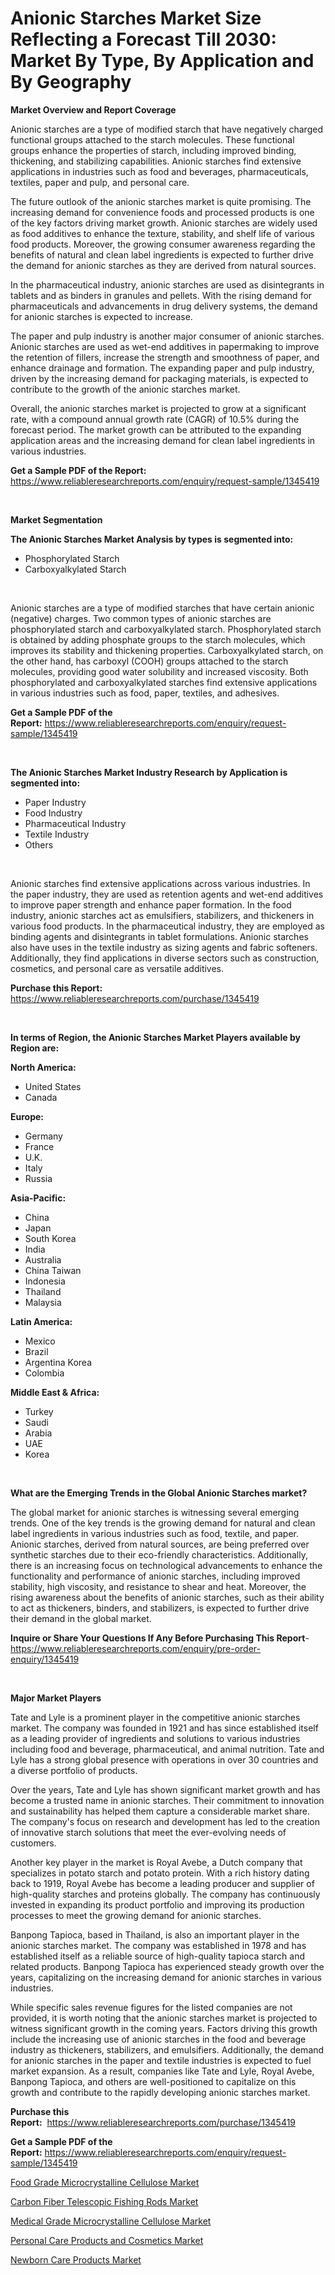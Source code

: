 <p><h1>Anionic Starches Market Size Reflecting a Forecast Till 2030: Market By Type, By Application and By Geography</h1></p><p><strong>Market Overview and Report Coverage</strong></p>
<p><p>Anionic starches are a type of modified starch that have negatively charged functional groups attached to the starch molecules. These functional groups enhance the properties of starch, including improved binding, thickening, and stabilizing capabilities. Anionic starches find extensive applications in industries such as food and beverages, pharmaceuticals, textiles, paper and pulp, and personal care.</p><p>The future outlook of the anionic starches market is quite promising. The increasing demand for convenience foods and processed products is one of the key factors driving market growth. Anionic starches are widely used as food additives to enhance the texture, stability, and shelf life of various food products. Moreover, the growing consumer awareness regarding the benefits of natural and clean label ingredients is expected to further drive the demand for anionic starches as they are derived from natural sources.</p><p>In the pharmaceutical industry, anionic starches are used as disintegrants in tablets and as binders in granules and pellets. With the rising demand for pharmaceuticals and advancements in drug delivery systems, the demand for anionic starches is expected to increase.</p><p>The paper and pulp industry is another major consumer of anionic starches. Anionic starches are used as wet-end additives in papermaking to improve the retention of fillers, increase the strength and smoothness of paper, and enhance drainage and formation. The expanding paper and pulp industry, driven by the increasing demand for packaging materials, is expected to contribute to the growth of the anionic starches market.</p><p>Overall, the anionic starches market is projected to grow at a significant rate, with a compound annual growth rate (CAGR) of 10.5% during the forecast period. The market growth can be attributed to the expanding application areas and the increasing demand for clean label ingredients in various industries.</p></p>
<p><strong>Get a Sample PDF of the Report:</strong> <a href="https://www.reliableresearchreports.com/enquiry/request-sample/1345419">https://www.reliableresearchreports.com/enquiry/request-sample/1345419</a></p>
<p>&nbsp;</p>
<p><strong>Market Segmentation</strong></p>
<p><strong>The Anionic Starches Market Analysis by types is segmented into:</strong></p>
<p><ul><li>Phosphorylated Starch</li><li>Carboxyalkylated Starch</li></ul></p>
<p>&nbsp;</p>
<p><p>Anionic starches are a type of modified starches that have certain anionic (negative) charges. Two common types of anionic starches are phosphorylated starch and carboxyalkylated starch. Phosphorylated starch is obtained by adding phosphate groups to the starch molecules, which improves its stability and thickening properties. Carboxyalkylated starch, on the other hand, has carboxyl (COOH) groups attached to the starch molecules, providing good water solubility and increased viscosity. Both phosphorylated and carboxyalkylated starches find extensive applications in various industries such as food, paper, textiles, and adhesives.</p></p>
<p><strong>Get a Sample PDF of the Report:</strong>&nbsp;<a href="https://www.reliableresearchreports.com/enquiry/request-sample/1345419">https://www.reliableresearchreports.com/enquiry/request-sample/1345419</a></p>
<p>&nbsp;</p>
<p><strong>The Anionic Starches Market Industry Research by Application is segmented into:</strong></p>
<p><ul><li>Paper Industry</li><li>Food Industry</li><li>Pharmaceutical Industry</li><li>Textile Industry</li><li>Others</li></ul></p>
<p>&nbsp;</p>
<p><p>Anionic starches find extensive applications across various industries. In the paper industry, they are used as retention agents and wet-end additives to improve paper strength and enhance paper formation. In the food industry, anionic starches act as emulsifiers, stabilizers, and thickeners in various food products. In the pharmaceutical industry, they are employed as binding agents and disintegrants in tablet formulations. Anionic starches also have uses in the textile industry as sizing agents and fabric softeners. Additionally, they find applications in diverse sectors such as construction, cosmetics, and personal care as versatile additives.</p></p>
<p><strong>Purchase this Report:</strong>&nbsp; <a href="https://www.reliableresearchreports.com/purchase/1345419">https://www.reliableresearchreports.com/purchase/1345419</a></p>
<p>&nbsp;</p>
<p><strong>In terms of Region, the Anionic Starches Market Players available by Region are:</strong></p>
<p>
    <p> <strong> North America: </strong>
        <ul>
            <li>United States</li>
            <li>Canada</li>
        </ul>
        </p> 
    <p> <strong> Europe: </strong>
        <ul>
            <li>Germany</li>
            <li>France</li>
            <li>U.K.</li>
            <li>Italy</li>
            <li>Russia</li>
        </ul>
        </p> 
    <p> <strong> Asia-Pacific: </strong>
        <ul>
            <li>China</li>
            <li>Japan</li>
            <li>South Korea</li>
            <li>India</li>
            <li>Australia</li>
            <li>China Taiwan</li>
            <li>Indonesia</li>
            <li>Thailand</li>
            <li>Malaysia</li>
        </ul>
        </p> 
    <p> <strong> Latin America: </strong>
        <ul>
            <li>Mexico</li>
            <li>Brazil</li>
            <li>Argentina Korea</li>
            <li>Colombia</li>
        </ul>
        </p> 
    <p> <strong> Middle East & Africa: </strong>
        <ul>
            <li>Turkey</li>
            <li>Saudi</li>
            <li>Arabia</li>
            <li>UAE</li>
            <li>Korea</li>
        </ul>
    </p>
    </p>
<p>&nbsp;</p>
<p><strong>What are the Emerging Trends in the Global Anionic Starches market?</strong></p>
<p><p>The global market for anionic starches is witnessing several emerging trends. One of the key trends is the growing demand for natural and clean label ingredients in various industries such as food, textile, and paper. Anionic starches, derived from natural sources, are being preferred over synthetic starches due to their eco-friendly characteristics. Additionally, there is an increasing focus on technological advancements to enhance the functionality and performance of anionic starches, including improved stability, high viscosity, and resistance to shear and heat. Moreover, the rising awareness about the benefits of anionic starches, such as their ability to act as thickeners, binders, and stabilizers, is expected to further drive their demand in the global market.</p></p>
<p><strong>Inquire or Share Your Questions If Any Before Purchasing This Report</strong>- <a href="https://www.reliableresearchreports.com/enquiry/pre-order-enquiry/1345419">https://www.reliableresearchreports.com/enquiry/pre-order-enquiry/1345419</a></p>
<p>&nbsp;</p>
<p><strong>Major Market Players</strong></p>
<p><p>Tate and Lyle is a prominent player in the competitive anionic starches market. The company was founded in 1921 and has since established itself as a leading provider of ingredients and solutions to various industries including food and beverage, pharmaceutical, and animal nutrition. Tate and Lyle has a strong global presence with operations in over 30 countries and a diverse portfolio of products.</p><p>Over the years, Tate and Lyle has shown significant market growth and has become a trusted name in anionic starches. Their commitment to innovation and sustainability has helped them capture a considerable market share. The company's focus on research and development has led to the creation of innovative starch solutions that meet the ever-evolving needs of customers.</p><p>Another key player in the market is Royal Avebe, a Dutch company that specializes in potato starch and potato protein. With a rich history dating back to 1919, Royal Avebe has become a leading producer and supplier of high-quality starches and proteins globally. The company has continuously invested in expanding its product portfolio and improving its production processes to meet the growing demand for anionic starches.</p><p>Banpong Tapioca, based in Thailand, is also an important player in the anionic starches market. The company was established in 1978 and has established itself as a reliable source of high-quality tapioca starch and related products. Banpong Tapioca has experienced steady growth over the years, capitalizing on the increasing demand for anionic starches in various industries.</p><p>While specific sales revenue figures for the listed companies are not provided, it is worth noting that the anionic starches market is projected to witness significant growth in the coming years. Factors driving this growth include the increasing use of anionic starches in the food and beverage industry as thickeners, stabilizers, and emulsifiers. Additionally, the demand for anionic starches in the paper and textile industries is expected to fuel market expansion. As a result, companies like Tate and Lyle, Royal Avebe, Banpong Tapioca, and others are well-positioned to capitalize on this growth and contribute to the rapidly developing anionic starches market.</p></p>
<p><strong>Purchase this Report:</strong>&nbsp;&nbsp;<a href="https://www.reliableresearchreports.com/purchase/1345419">https://www.reliableresearchreports.com/purchase/1345419</a></p>
<p></p>
<p><strong>Get a Sample PDF of the Report:</strong>&nbsp;<a href="https://www.reliableresearchreports.com/enquiry/request-sample/1345419">https://www.reliableresearchreports.com/enquiry/request-sample/1345419</a></p>
<p><p><a href="https://github.com/dringals/Market-Research-Report-List-1/blob/main/food-grade-microcrystalline-cellulose-market.md">Food Grade Microcrystalline Cellulose Market</a></p><p><a href="https://www.linkedin.com/pulse/carbon-fiber-telescopic-fishing-rods-market-share-amp-new-sndze/">Carbon Fiber Telescopic Fishing Rods Market</a></p><p><a href="https://github.com/Paul14Anderson63/Market-Research-Report-List-1/blob/main/medical-grade-microcrystalline-cellulose-market.md">Medical Grade Microcrystalline Cellulose Market</a></p><p><a href="https://www.linkedin.com/pulse/personal-care-products-cosmetics-market-size-growth-forecast-wm2ue/">Personal Care Products and Cosmetics Market</a></p><p><a href="https://www.linkedin.com/pulse/newborn-care-products-market-size-share-amp-trends-analysis-report-vxvae/">Newborn Care Products Market</a></p></p>